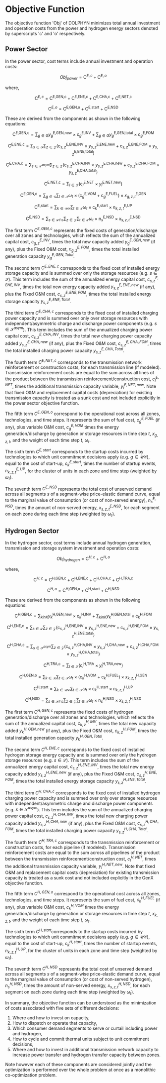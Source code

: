 # Objective Function

The objective function 'Obj' of DOLPHYN minimizes total annual investment and operation costs from the power and hydrogen energy sectors denoted by superscripts 'c' and 'o' respectively.

## Power Sector

In the power sector, cost terms include annual investment and operation costs:

```math
\begin{equation*}
	Obj_{power}	= \textrm{C}^{E,c} + \textrm{C}^{E,o}
\end{equation*}
```

where,

```math
\begin{equation*}
	\textrm{C}^{E,c} = \textrm{C}^{\textrm{E,GEN,c}} + \textrm{C}^{\textrm{E,ENE,c}} + \textrm{C}^{\textrm{E,CHA,c}} + \textrm{C}^{\textrm{E,NET,c}}
\end{equation*}
```

```math
\begin{equation*}
	\textrm{C}^{E,o} = \textrm{C}^{\textrm{E,GEN,o}} + \textrm{C}^{\textrm{E,start}} + \textrm{C}^{\textrm{E,NSD}}
\end{equation*}
```
These are derived from the components as shown in the following equations:

```math
\begin{equation*}
	\textrm{C}^{\textrm{E,GEN,c}} = \sum_{g \in G} y_{g}^{\textrm{E,GEN,new}}\times \textrm{c}_{g}^{\textrm{E,INV}} + \sum_{g \in G} y_{g}^{\textrm{E,GEN,total}}\times \textrm{c}_{g}^{\textrm{E,FOM}}
\end{equation*}
```

```math
\begin{equation*}
	\textrm{C}^{\textrm{E,ENE,c}} = \sum_{s \in \mathcal{S}} \sum_{z \in \mathcal{Z}} (\textrm{c}_{s,z}^{\textrm{E,ENE,INV}} \times y_{s,z}^{\textrm{E,ENE,new}} + \textrm{c}_{s,z}^{\textrm{E,ENE,FOM}} \times y_{s,z}^{\textrm{E,ENE,total}})
\end{equation*}
```

```math
\begin{equation*}
	\textrm{C}^{\textrm{E,CHA,c}} = \sum_{s \in \mathcal{S}^{asym}} \sum_{z \in \mathcal{Z}} (\textrm{c}_{s,z}^{\textrm{E,CHA,INV}} \times y_{s,z}^{\textrm{E,CHA,new}} + \textrm{c}_{s,z}^{\textrm{E,CHA,FOM}} \times y_{s,z}^{\textrm{E,CHA,total}})
\end{equation*}
```

```math
\begin{equation*}
	\textrm{C}^{\textrm{E,NET,c}} = \sum_{l \in \mathcal{L}}\left(\textrm{c}_{l}^{\textrm{E,NET}} \times y_{l}^{\textrm{E,NET,new}}\right)
\end{equation*}
```

```math
\begin{equation*}
	\textrm{C}^{\textrm{E,GEN,o}} = \sum_{g \in \mathcal{G}} \sum_{t \in \mathcal{T}} \omega_t \times \left(\textrm{c}_{g}^{\textrm{E,VOM}} + \textrm{c}_{g}^{\textrm{E,FUEL}}\right) \times x_{g,z,t}^{\textrm{E,GEN}}
\end{equation*}
```

```math
\begin{equation*}
	\textrm{C}^{\textrm{E,start}} = \sum_{k \in \mathcal{UC}} \sum_{t \in \mathcal{T}} \omega_t \times \textrm{c}_{k}^{\textrm{E,start}} \times n_{k,z,t}^{\textrm{E,UP}}
\end{equation*}
```

```math
\begin{equation*}
	\textrm{C}^{\textrm{E,NSD}} = \sum_{s \in \mathcal{SEG}} \sum_{z \in \mathcal{Z}} \sum_{t \in \mathcal{T}} \omega_t \times \textrm{n}_{s}^{\textrm{E,NSD}} \times x_{s,z,t}^{\textrm{E,NSD}}
\end{equation*}
```

The first term $C^{E,GEN,c}$ represents the fixed costs of generation/discharge over all zones and technologies, which reflects the sum of the annualized capital cost, $c_{g,z}^{E,INV}$, times the total new capacity added $y_{g}^{E,GEN,new}$ (if any), plus the Fixed O&M cost, $c_{g,z}^{E,FOM}$, times the total installed generation capacity $y_{g}^{E,GEN,Total}$.

The second term $C^{E,ENE,c}$ corresponds to the fixed cost of installed energy storage capacity and is summed over only the storage resources (e.g. $s \in \mathcal{S}$). This term includes the sum of the annualized energy capital cost, $c_{s,z}^{E,ENE,INV}$, times the total new energy capacity added $y_{s,z}^{E,ENE,new}$ (if any), plus the Fixed O&M cost, $c_{s,z}^{E,ENE,FOM}$, times the total installed energy storage capacity $y_{s,z}^{E,ENE,Total}$.

The third term $C^{E,CHA,c}$ corresponds to the fixed cost of installed charging power capacity and is summed over only over storage resources with independent/asymmetric charge and discharge power components (e.g. $s \in \mathcal{S}^{asym}$). This term includes the sum of the annualized charging power capital cost, $c_{s,z}^{E,CHA,INV}$, times the total new charging power capacity added $y_{s,z}^{E,CHA,new}$ (if any), plus the Fixed O&M cost, $c_{s,z}^{E,CHA,FOM}$, times the total installed charging power capacity $y_{s,z}^{E,CHA,Total}$.

The fourth term $C^{E,NET,c}$ corresponds to the transmission network reinforcement or construction costs, for each transmission line (if modeled). Transmission reinforcement costs are equal to the sum across all lines of the product between the transmission reinforcement/construction cost, $c_{l}^{E,NET}$, times the additional transmission capacity variable, $y_{l}^{E,NET,new}$. Note that fixed O&M and replacement capital costs (depreciation) for existing transmission capacity is treated as a sunk cost and not included explicitly in the power sector objective function.

The fifth term $C^{E,GEN,o}$ correspond to the operational cost across all zones, technologies, and time steps. It represents the sum of fuel cost, $c_{g}^{E,FUEL}$ (if any), plus variable O&M cost, $c_{g}^{E,VOM}$ times the energy generation/discharge by generation or storage resources in time step $t$, $x_{g,z,t}$, and the weight of each time step $t$, $\omega_t$. 

The sixth term $C^{E,start}$ corresponds to the startup costs incurred by technologies to which unit commitment decisions apply (e.g. $g \in \mathcal{UC}$), equal to the cost of start-up, $c_{k}^{E,start}$, times the number of startup events, $n_{k,z,t}^{E,UP}$, for the cluster of units in each zone and time step (weighted by $\omega_t$).

The seventh term $C^{E,NSD}$ represents the total cost of unserved demand across all segments $s$ of a segment-wise price-elastic demand curve, equal to the marginal value of consumption (or cost of non-served energy), $n_{s}^{E,NSD}$, times the amount of non-served energy, $x_{s,z,t}^{E,NSD}$, for each segment on each zone during each time step (weighted by $\omega_t$).

## Hydrogen Sector

In the hydrogen sector, cost terms include annual hydrogen generation, transmission and storage system investment and operation costs:

```math
\begin{equation*}
	Obj_{hydrogen} = \textrm{C}^{H,c} + \textrm{C}^{H,o}
\end{equation*}
```

where,

```math
\begin{equation*}
	\textrm{C}^{H,c} = \textrm{C}^{\textrm{H,GEN,c}} + \textrm{C}^{\textrm{H,ENE,c}} + \textrm{C}^{\textrm{H,CHA,c}} + \textrm{C}^{\textrm{H,TRA,c}}
\end{equation*}
```

```math
\begin{equation*}
	\textrm{C}^{H,o} = \textrm{C}^{\textrm{H,GEN,o}} + \textrm{C}^{\textrm{H,start}} + \textrm{C}^{\textrm{H,NSD}}
\end{equation*}
```

These are derived from the components as shown in the following equations:

```math
\begin{equation*}
	\textrm{C}^{\textrm{H,GEN,c}} = \sum_{k in K} y_{k}^{\textrm{H,GEN,new}}\times \textrm{c}_{k}^{\textrm{H,INV}} + \sum_{k in K} y_{k}^{\textrm{H,GEN,total}}\times \textrm{c}_{k}^{\textrm{H,FOM}}
\end{equation*}
```

```math
\begin{equation*}
	\textrm{C}^{\textrm{H,ENE,c}} = \sum_{s \in \mathcal{S}} \sum_{z \in \mathcal{Z}} (\textrm{c}_{s,z}^{\textrm{H,ENE,INV}} \times y_{s,z}^{\textrm{H,ENE,new}} + \textrm{c}_{s,z}^{\textrm{H,ENE,FOM}} \times y_{s,z}^{\textrm{H,ENE,total}})
\end{equation*}
```

```math
\begin{equation*}
	\textrm{C}^{\textrm{H,CHA,c}} = \sum_{s \in \mathcal{S}^{asym}} \sum_{z \in \mathcal{Z}} (\textrm{c}_{s,z}^{\textrm{H,CHA,INV}} \times y_{s,z}^{\textrm{H,CHA,new}} + \textrm{c}_{s,z}^{\textrm{H,CHA,FOM}} \times y_{s,z}^{\textrm{H,CHA,total}})
\end{equation*}
```

```math
\begin{equation*}
	\textrm{C}^{\textrm{H,TRA,c}} = \sum_{l \in \mathcal{L}}\left(\textrm{c}_{l}^{\textrm{H,TRA}} \times y_{l}^{\textrm{H,TRA,new}}\right)
\end{equation*}
```

```math
\begin{equation*}
	\textrm{C}^{\textrm{H,GEN,o}} = \sum_{k \in \mathcal{K}} \sum_{t \in \mathcal{T}} \omega_t \times \left(\textrm{c}_{k}^{\textrm{H,VOM}} + \textrm{c}_{k}^{\textrm{H,FUEL}}\right) \times x_{k,z,t}^{\textrm{H,GEN}}
\end{equation*}
```

```math
\begin{equation*}
	\textrm{C}^{\textrm{H,start}} = \sum_{k \in \mathcal{UC}} \sum_{t \in \mathcal{T}} \omega_t \times \textrm{c}_{k}^{\textrm{H,start}} \times n_{k,z,t}^{\textrm{H,UP}}
\end{equation*}
```

```math
\begin{equation*}
	\textrm{C}^{\textrm{H,NSD}} = \sum_{s \in \mathcal{SEG}} \sum_{z \in \mathcal{Z}} \sum_{t \in \mathcal{T}} \omega_t \times \textrm{n}_{s}^{\textrm{H,NSD}} \times x_{s,z,t}^{\textrm{H,NSD}}
\end{equation*}
```

The first term $C^{H,GEN,c}$ represents the fixed costs of hydrogen generation/discharge over all zones and technologies, which reflects the sum of the annualized capital cost, $c_{k,z}^{H,INV}$, times the total new capacity added $y_{k}^{H,GEN,new}$ (if any), plus the Fixed O&M cost, $c_{k,z}^{H,FOM}$, times the total installed generation capacity $y_{k}^{H,GEN,Total}$.

The second term $C^{H,ENE,c}$ corresponds to the fixed cost of installed hydrogen storage energy capacity and is summed over only the hydrogen storage resources (e.g. $s \in \mathcal{S}$). This term includes the sum of the annualized energy capital cost, $c_{s,z}^{H,ENE,INV}$, times the total new energy capacity added $y_{s,z}^{H,ENE,new}$ (if any), plus the Fixed O&M cost, $c_{s,z}^{H,ENE,FOM}$, times the total installed energy storage capacity $y_{s,z}^{H,ENE,Total}$.

The third term $C^{H,CHA,c}$ corresponds to the fixed cost of installed hydrogen charging power capacity and is summed over only over storage resources with independent/asymmetric charge and discharge power components (e.g. $s \in \mathcal{S}^{asym}$). This term includes the sum of the annualized charging power capital cost, $c_{s,z}^{H,CHA,INV}$, times the total new charging power capacity added $y_{s,z}^{H,CHA,new}$ (if any), plus the Fixed O&M cost, $c_{s,z}^{H,CHA,FOM}$, times the total installed charging power capacity $y_{s,z}^{H,CHA,Total}$.

The fourth term $C^{H,TRA,c}$ corresponds to the transmission reinforcement or construction costs, for each pipeline (if modeled). Transmission reinforcement costs are equal to the sum across all pipelines of the product between the transmission reinforcement/construction cost, $c_{l}^{H,NET}$, times the additional transmission capacity variable, $y_{l}^{H,NET,new}$. Note that fixed O&M and replacement capital costs (depreciation) for existing transmission capacity is treated as a sunk cost and not included explicitly in the GenX objective function.

The fifth term $C^{H,GEN,o}$ correspond to the operational cost across all zones, technologies, and time steps. It represents the sum of fuel cost, $c_{k}^{H,FUEL}$ (if any), plus variable O&M cost, $c_{k}^{H,VOM}$ times the energy generation/discharge by generation or storage resources in time step $t$, $x_{k,z,t}$, and the weight of each time step $t$, $\omega_t$. 

The sixth term $C^{H,start}$corresponds to the startup costs incurred by technologies to which unit commitment decisions apply (e.g. $g \in \mathcal{UC}$), equal to the cost of start-up, $c_{k}^{H,start}$, times the number of startup events, $n_{k,z,t}^{H,UP}$, for the cluster of units in each zone and time step (weighted by $\omega_t$).

The seventh term $C^{H,NSD}$ represents the total cost of unserved demand across all segments $s$ of a segment-wise price-elastic demand curve, equal to the marginal value of consumption (or cost of non-served hydrogen), $n_{s}^{H,NSD}$, times the amount of non-served energy, $x_{s,z,t}^{H,NSD}$, for each segment on each zone during each time step (weighted by $\omega_t$).

In summary, the objective function can be understood as the minimization of costs associated with five sets of different decisions:
1. Where and how to invest on capacity,
2. How to dispatch or operate that capacity,
3. Which consumer demand segments to serve or curtail including power and hydrogen,
4. How to cycle and commit thermal units subject to unit commitment decisions,
5. Where and how to invest in additional transmission network capacity to increase power transfer and hydrogen transfer capacity between zones.

Note however each of these components are considered jointly and the optimization is performed over the whole problem at once as a monolithic co-optimization problem.
